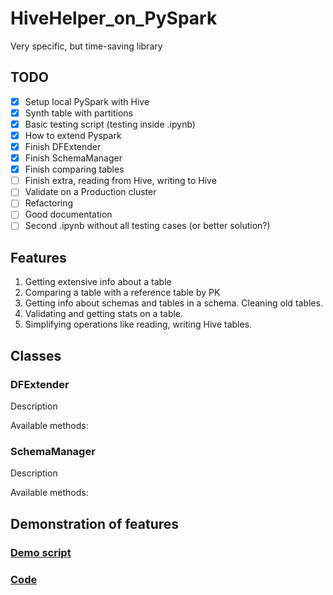 # HiveHelper_on_PySpark
 Very specific, but time-saving library

## TODO
- [x] Setup local PySpark with Hive
- [x] Synth table with partitions
- [x] Basic testing script (testing inside .ipynb)
- [x] How to extend Pyspark
- [x] Finish DFExtender
- [x] Finish SchemaManager
- [x] Finish comparing tables
- [ ] Finish extra, reading from Hive, writing to Hive
- [ ] Validate on a Production cluster
- [ ] Refactoring
- [ ] Good documentation
- [ ] Second .ipynb without all testing cases (or better solution?)

## Features
1. Getting extensive info about a table
2. Comparing a table with a reference table by PK
3. Getting info about schemas and tables in a schema. Cleaning old tables.
4. Validating and getting stats on a table.
5. Simplifying operations like reading, writing Hive tables.

## Classes

### DFExtender

Description  

Available methods:

### SchemaManager

Description

Available methods: 

## Demonstration of features

### [Demo script](https://github.com/pyrogn/HiveHelper_on_PySpark/blob/main/demo.ipynb)

### [Code](https://github.com/pyrogn/HiveHelper_on_PySpark/tree/main/hhop)
